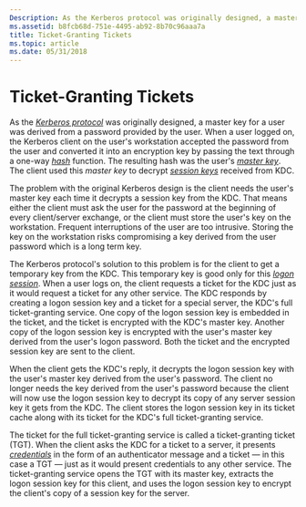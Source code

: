 ```yaml
---
Description: As the Kerberos protocol was originally designed, a master key for a user was derived from a password provided by the user.
ms.assetid: b8fcb68d-751e-4495-ab92-8b70c96aaa7a
title: Ticket-Granting Tickets
ms.topic: article
ms.date: 05/31/2018
---
```


# Ticket-Granting Tickets

As the [*Kerberos protocol*](https://msdn.microsoft.com/library/ms721590(v=VS.85).aspx) was originally designed, a master key for a user was derived from a password provided by the user. When a user logged on, the Kerberos client on the user's workstation accepted the password from the user and converted it into an encryption key by passing the text through a one-way [*hash*](https://msdn.microsoft.com/library/ms721586(v=VS.85).aspx) function. The resulting hash was the user's [*master key*](https://msdn.microsoft.com/library/ms721594(v=VS.85).aspx). The client used this *master key* to decrypt [*session keys*](https://msdn.microsoft.com/library/ms721625(v=VS.85).aspx) received from KDC.

The problem with the original Kerberos design is the client needs the user's master key each time it decrypts a session key from the KDC. That means either the client must ask the user for the password at the beginning of every client/server exchange, or the client must store the user's key on the workstation. Frequent interruptions of the user are too intrusive. Storing the key on the workstation risks compromising a key derived from the user password which is a long term key.

The Kerberos protocol's solution to this problem is for the client to get a temporary key from the KDC. This temporary key is good only for this [*logon session*](https://msdn.microsoft.com/library/ms721592(v=VS.85).aspx). When a user logs on, the client requests a ticket for the KDC just as it would request a ticket for any other service. The KDC responds by creating a logon session key and a ticket for a special server, the KDC's full ticket-granting service. One copy of the logon session key is embedded in the ticket, and the ticket is encrypted with the KDC's master key. Another copy of the logon session key is encrypted with the user's master key derived from the user's logon password. Both the ticket and the encrypted session key are sent to the client.

When the client gets the KDC's reply, it decrypts the logon session key with the user's master key derived from the user's password. The client no longer needs the key derived from the user's password because the client will now use the logon session key to decrypt its copy of any server session key it gets from the KDC. The client stores the logon session key in its ticket cache along with its ticket for the KDC's full ticket-granting service.

The ticket for the full ticket-granting service is called a ticket-granting ticket (TGT). When the client asks the KDC for a ticket to a server, it presents [*credentials*](https://msdn.microsoft.com/library/ms721572(v=VS.85).aspx) in the form of an authenticator message and a ticket — in this case a TGT — just as it would present credentials to any other service. The ticket-granting service opens the TGT with its master key, extracts the logon session key for this client, and uses the logon session key to encrypt the client's copy of a session key for the server.

 

 



